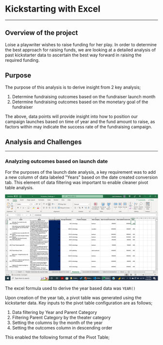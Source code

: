 # Kickstarting with Excel
---
## Overview of the project

Loise a playwriter wishes to raise funding for her play. In order to determine the best approach for raising funds, we are looking at a detailed analysis of past kickstarter data to ascertain the best way forward in raising the required funding.

## Purpose

The purpose of this analysis is to derive insight from 2 key analysis;

1. Determine fundraising outcomes based on the fundraiser launch month
2. Determine fundraising outcomes based on the monetary goal of the fundraiser

The above, data points will provide insight into how to position our campaign launches based on time of year and the fund amount to raise, as factors within may indicate the success rate of the fundraising campaign.

## Analysis and Challenges
---
### Analyzing outcomes based on launch date

For the purposes of the launch date analysis, a key requirement was to add a new column of data labeled "Years" based on the date created conversion tab. This element of data filtering was important to enable cleaner pivot table analysis.

![Years_Column_Creation](/Other/Year_Column_Creation.png)

The excel formula used to derive the year based data was `YEAR()`

Upon creation of the year tab, a pivot table was generated using the kickstarter data. Key inputs to the pivot table configuration are as follows;

1. Data filtering by Year and Parent Category
2. Filtering Parent Category by the theater category
3. Setting the columns by the month of the year
4. Setting the outcomes column in descending order

This enabled the following format of the Pivot Table;
